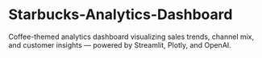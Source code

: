 # Starbucks-Analytics-Dashboard
Coffee-themed analytics dashboard visualizing sales trends, channel mix, and customer insights — powered by Streamlit, Plotly, and OpenAI.
